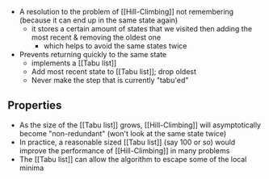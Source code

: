 - A resolution to the problem of [[Hill-Climbing]] not remembering (because it can end up in the same state again)
	- it stores a certain amount of states that we visited then adding the most recent & removing the oldest one
		- which helps to avoid the same states twice
- Prevents returning quickly to the same state
	-  implements a [[Tabu list]]
	- Add most recent state to [[Tabu list]]; drop oldest
	- Never make the step that is currently "tabu'ed"

## Properties
- As the size of the [[Tabu list]] grows, [[Hill-Climbing]] will asymptotically become "non-redundant" (won't look at the same state twice)
- In practice, a reasonable sized [[Tabu list]] (say 100 or so) would improve the performance of [[Hill-Climbing]] in many problems
- The [[Tabu list]] can allow the algorithm to escape some of the local minima

